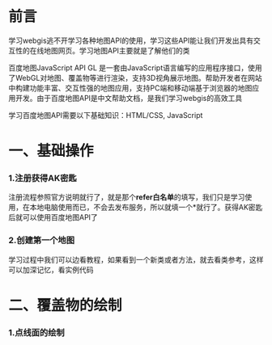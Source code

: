 # 前言

学习webgis逃不开学习各种地图API的使用，学习这些API能让我们开发出具有交互性的在线地图网页。学习地图API主要就是了解他们的类

百度地图JavaScript API GL 是一套由JavaScript语言编写的应用程序接口，使用了WebGL对地图、覆盖物等进行渲染，支持3D视角展示地图。帮助开发者在网站中构建功能丰富、交互性强的地图应用，支持PC端和移动端基于浏览器的地图应用开发。由于百度地图API是中文帮助文档，是我们学习webgis的高效工具

学习百度地图API需要以下基础知识：HTML/CSS, JavaScript



# 一、基础操作

### 1.注册获得AK密匙

注册流程参照官方说明就行了，就是那个**refer白名单**的填写，我们只是学习使用，在本地电脑使用而已，不会去发布服务，所以就填一个*就行了。获得AK密匙后就可以使用百度地图API了

### 2.创建第一个地图

学习过程中我们可以边看教程，如果看到一个新类或者方法，就去看类参考，这样可以加深记忆，看实例代码



# 二、覆盖物的绘制

### 1.点线面的绘制

